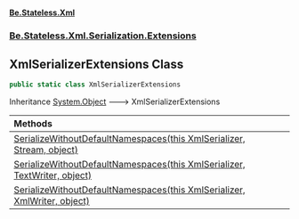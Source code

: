 #### [Be.Stateless.Xml](README.md 'README')
### [Be.Stateless.Xml.Serialization.Extensions](Be.Stateless.Xml.Serialization.Extensions.md 'Be.Stateless.Xml.Serialization.Extensions')

## XmlSerializerExtensions Class

```csharp
public static class XmlSerializerExtensions
```

Inheritance [System.Object](https://docs.microsoft.com/en-us/dotnet/api/System.Object 'System.Object') &#129106; XmlSerializerExtensions

| Methods | |
| :--- | :--- |
| [SerializeWithoutDefaultNamespaces(this XmlSerializer, Stream, object)](XmlSerializerExtensions.SerializeWithoutDefaultNamespaces(thisXmlSerializer,Stream,object).md 'Be.Stateless.Xml.Serialization.Extensions.XmlSerializerExtensions.SerializeWithoutDefaultNamespaces(this System.Xml.Serialization.XmlSerializer, System.IO.Stream, object)') | |
| [SerializeWithoutDefaultNamespaces(this XmlSerializer, TextWriter, object)](XmlSerializerExtensions.SerializeWithoutDefaultNamespaces(thisXmlSerializer,TextWriter,object).md 'Be.Stateless.Xml.Serialization.Extensions.XmlSerializerExtensions.SerializeWithoutDefaultNamespaces(this System.Xml.Serialization.XmlSerializer, System.IO.TextWriter, object)') | |
| [SerializeWithoutDefaultNamespaces(this XmlSerializer, XmlWriter, object)](XmlSerializerExtensions.SerializeWithoutDefaultNamespaces(thisXmlSerializer,XmlWriter,object).md 'Be.Stateless.Xml.Serialization.Extensions.XmlSerializerExtensions.SerializeWithoutDefaultNamespaces(this System.Xml.Serialization.XmlSerializer, System.Xml.XmlWriter, object)') | |
